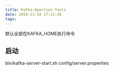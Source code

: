 ```yaml
---
title: Kafka-Opertion-Tools
date: 2019-11-19 17:11:26
tags:
---
```


默认全部在KAFKA_HOME执行命令

## 启动
bin/kafka-server-start.sh config/server.properties